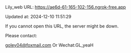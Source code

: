 Lily_web URL: https://ae6d-61-165-102-156.ngrok-free.app

Updated at: 2024-12-10 11:51:29

If you cannot open this URL, the server might be down.

Please contact: 

goley04@foxmail.com Or Wechat:GL_yeaH